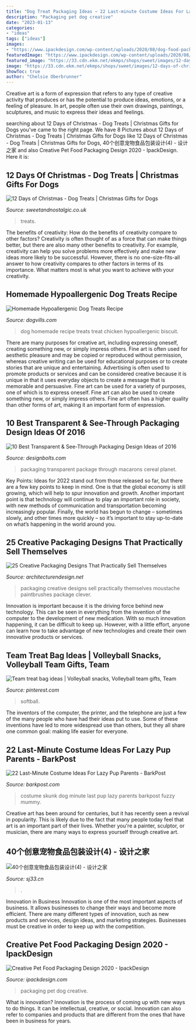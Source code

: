 ```yaml
---
title: "Dog Treat Packaging Ideas ~ 22 Last-minute Costume Ideas For Lazy Pup Parents"
description: "Packaging pet dog creative"
date: "2023-01-13"
categories:
- "ideas"
tags: ["ideas"]
images:
- "https://www.ipackdesign.com/wp-content/uploads/2020/08/dog-food-packaging.jpg"
featuredImage: "https://www.ipackdesign.com/wp-content/uploads/2020/08/dog-food-packaging.jpg"
featured_image: "https://33.cdn.ekm.net/ekmps/shops/sweet/images/12-days-of-christmas-dog-treats-17046-1-p.jpg?v=4DD63089-7DF0-4214-9D8C-2573C7CE34AC"
image: "https://33.cdn.ekm.net/ekmps/shops/sweet/images/12-days-of-christmas-dog-treats-17046-1-p.jpg?v=4DD63089-7DF0-4214-9D8C-2573C7CE34AC"
ShowToc: true
author: "Chelsie Oberbrunner"
---
```



Creative art is a form of expression that refers to any type of creative activity that produces or has the potential to produce ideas, emotions, or a feeling of pleasure. In art, people often use their own drawings, paintings, sculptures, and music to express their ideas and feelings.

	

		
searching about 12 Days of Christmas - Dog Treats | Christmas Gifts for Dogs you've came to the right page. We have 8 Pictures about 12 Days of Christmas - Dog Treats | Christmas Gifts for Dogs like 12 Days of Christmas - Dog Treats | Christmas Gifts for Dogs, 40个创意宠物食品包装设计(4) - 设计之家 and also Creative Pet Food Packaging Design 2020 - IpackDesign. Here it is:
		
    
## 12 Days Of Christmas - Dog Treats | Christmas Gifts For Dogs

<img loading=lazy src="https://33.cdn.ekm.net/ekmps/shops/sweet/images/12-days-of-christmas-dog-treats-17046-1-p.jpg?v=4DD63089-7DF0-4214-9D8C-2573C7CE34AC" onerror="this.onerror=null;this.src='https://tse1.mm.bing.net/th?id=OIP.E341K9rLbUOCofvjxvt-vgHaHa&amp;pid=15.1';" alt="12 Days of Christmas - Dog Treats | Christmas Gifts for Dogs">

_Source: sweetandnostalgic.co.uk_

>treats. 

	

The benefits of creativity: How do the benefits of creativity compare to other factors?
Creativity is often thought of as a force that can make things better, but there are also many other benefits to creativity. For example, creativity can help you solve problems more effectively and make new ideas more likely to be successful. However, there is no one-size-fits-all answer to how creativity compares to other factors in terms of its importance. What matters most is what you want to achieve with your creativity.

    
## Homemade Hypoallergenic Dog Treats Recipe

<img loading=lazy src="https://www.dogvills.com/wp-content/uploads/2015/03/Hypoallegenic-dog-treat-chicken.png" onerror="this.onerror=null;this.src='https://tse1.mm.bing.net/th?id=OIP.m6DwZLgwOgKlLPlFy3KsSwHaLH&amp;pid=15.1';" alt="Homemade Hypoallergenic Dog Treats Recipe">

_Source: dogvills.com_

>dog homemade recipe treats treat chicken hypoallergenic biscuit. 

	

There are many purposes for creative art, including expressing oneself, creating something new, or simply impress others. Fine art is often used for aesthetic pleasure and may be copied or reproduced without permission, whereas creative writing can be used for educational purposes or to create stories that are unique and entertaining. Advertising is often used to promote products or services and can be considered creative because it is unique in that it uses everyday objects to create a message that is memorable and persuasive.
Fine art can be used for a variety of purposes, one of which is to express oneself. Fine art can also be used to create something new, or simply impress others. Fine art often has a higher quality than other forms of art, making it an important form of expression.

    
## 10 Best Transparent &amp; See-Through Packaging Design Ideas Of 2016

<img loading=lazy src="http://www.designbolts.com/wp-content/uploads/2016/03/SUCRE-Macarons-Packaging-Design-2.jpg" onerror="this.onerror=null;this.src='https://tse2.mm.bing.net/th?id=OIP.lKCIqywzYk_JtgHab-EdtAHaKK&amp;pid=15.1';" alt="10 Best Transparent &amp; See-Through Packaging Design Ideas of 2016">

_Source: designbolts.com_

>packaging transparent package through macarons cereal planet. 

	

Key Points:
Ideas for 2022 stand out from those released so far, but there are a few key points to keep in mind. One is that the global economy is still growing, which will help to spur innovation and growth. Another important point is that technology will continue to play an important role in society, with new methods of communication and transportation becoming increasingly popular. Finally, the world has begun to change – sometimes slowly, and other times more quickly – so it’s important to stay up-to-date on what’s happening in the world around you.

    
## 25 Creative Packaging Designs That Practically Sell Themselves

<img loading=lazy src="http://cdn.architecturendesign.net/wp-content/uploads/2014/09/creative-packaging-22.jpg" onerror="this.onerror=null;this.src='https://tse3.mm.bing.net/th?id=OIP.drsXJBuDd9Psu7eESv6BYgHaE7&amp;pid=15.1';" alt="25 Creative Packaging Designs That Practically Sell Themselves">

_Source: architecturendesign.net_

>packaging creative designs sell practically themselves moustache paintbrushes package clever. 

	

Innovation is important because it is the driving force behind new technology. This can be seen in everything from the invention of the computer to the development of new medication. With so much innovation happening, it can be difficult to keep up. However, with a little effort, anyone can learn how to take advantage of new technologies and create their own innovative products or services.

    
## Team Treat Bag Ideas | Volleyball Snacks, Volleyball Team Gifts, Team

<img loading=lazy src="https://i.pinimg.com/736x/23/51/b9/2351b9b9212bfc98e952e5867ed57171.jpg" onerror="this.onerror=null;this.src='https://tse3.mm.bing.net/th?id=OIP.tkoNnPILtxYyKx1utbvkqwHaJ3&amp;pid=15.1';" alt="Team treat bag ideas | Volleyball snacks, Volleyball team gifts, Team">

_Source: pinterest.com_

>softball. 

	

The inventors of the computer, the printer, and the telephone are just a few of the many people who have had their ideas put to use. Some of these inventions have led to more widespread use than others, but they all share one common goal: making life easier for everyone.

    
## 22 Last-Minute Costume Ideas For Lazy Pup Parents - BarkPost

<img loading=lazy src="http://barkpost.com/wp-content/uploads/2015/09/skunk.jpg" onerror="this.onerror=null;this.src='https://tse1.mm.bing.net/th?id=OIP.MUWpdsxmhJd8T2LiNUUpfQHaE7&amp;pid=15.1';" alt="22 Last-Minute Costume Ideas For Lazy Pup Parents - BarkPost">

_Source: barkpost.com_

>costume skunk dog minute last pup lazy parents barkpost fuzzy mummy. 

	

Creative art has been around for centuries, but it has recently seen a revival in popularity. This is likely due to the fact that many people today feel that art is an important part of their lives. Whether you're a painter, sculptor, or musician, there are many ways to express yourself through creative art.

    
## 40个创意宠物食品包装设计(4) - 设计之家

<img loading=lazy src="https://img.sj33.cn/uploads/allimg/201306/16404324H-39.jpg" onerror="this.onerror=null;this.src='https://tse1.mm.bing.net/th?id=OIP.drsR5qyy5zKsJu1mo5DaWgHaEk&amp;pid=15.1';" alt="40个创意宠物食品包装设计(4) - 设计之家">

_Source: sj33.cn_

>. 

	

Innovation in Business
Innovation is one of the most important aspects of business. It allows businesses to change their ways and become more efficient. There are many different types of innovation, such as new products and services, design ideas, and marketing strategies. Businesses must be creative in order to keep up with the competition.

    
## Creative Pet Food Packaging Design 2020 - IpackDesign

<img loading=lazy src="https://www.ipackdesign.com/wp-content/uploads/2020/08/dog-food-packaging.jpg" onerror="this.onerror=null;this.src='https://tse1.mm.bing.net/th?id=OIP.BIvqALyc3pVCddLNqrz9kQHaHa&amp;pid=15.1';" alt="Creative Pet Food Packaging Design 2020 - IpackDesign">

_Source: ipackdesign.com_

>packaging pet dog creative. 

	

What is innovation?
Innovation is the process of coming up with new ways to do things. It can be intellectual, creative, or social. Innovation can also refer to companies and products that are different from the ones that have been in business for years.

